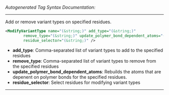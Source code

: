 _Autogenerated Tag Syntax Documentation:_

---
Add or remove variant types on specified residues.

```xml
<ModifyVariantType name="(&string;)" add_type="(&string;)"
        remove_type="(&string;)" update_polymer_bond_dependent_atoms="(&bool;)"
        residue_selector="(&string;)" />
```

-   **add_type**: Comma-separated list of variant types to add to the specified residues
-   **remove_type**: Comma-separated list of variant types to remove from the specified residues
-   **update_polymer_bond_dependent_atoms**: Rebuilds the atoms that are depenent on polymer bonds for the specified residues.
-   **residue_selector**: Select residues for modifying variant types

---
